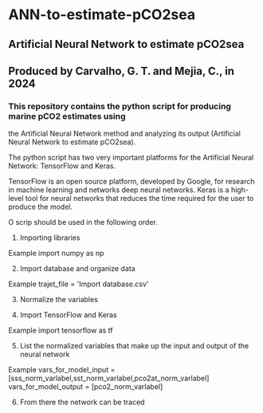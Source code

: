 # ANN-to-estimate-pCO2sea

## Artificial Neural Network to estimate pCO2sea ##
## Produced by Carvalho, G. T. and Mejia, C., in 2024 ##

### This repository contains the python script for producing marine pCO2 estimates using 
the Artificial Neural Network method and analyzing its output (Artificial Neural Network to estimate pCO2sea).

The python script has two very important platforms for the Artificial Neural Network: TensorFlow and Keras.

TensorFlow is an open source platform, developed by Google, for research in machine learning and networks
deep neural networks. 
Keras is a high-level tool for neural networks that reduces the time required for the user to produce the model.

O scrip should be used in the following order.

1) Importing libraries

Example
import numpy as np

2) Import database and organize data

Example
trajet_file = 'Import database.csv'

3) Normalize the variables
   
4) Import TensorFlow and Keras

Example
import tensorflow as tf

5) List the normalized variables that make up the input and output of the neural network

Example
vars_for_model_input = [sss_norm_varlabel,sst_norm_varlabel,pco2at_norm_varlabel]
vars_for_model_output = [pco2_norm_varlabel]

6) From there the network can be traced

